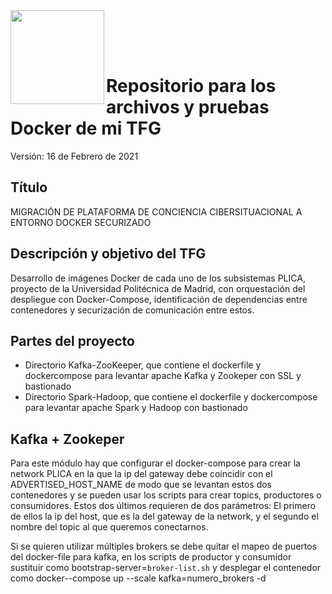 <img  align="left" width="150" style="float: left;" src="https://www.upm.es/sfs/Rectorado/Gabinete%20del%20Rector/Logos/UPM/CEI/LOGOTIPO%20leyenda%20color%20JPG%20p.png">

<br/><br/><br/>

# Repositorio para los archivos y pruebas Docker de mi TFG

Versión: 16 de Febrero de 2021

## Título

MIGRACIÓN DE PLATAFORMA DE CONCIENCIA CIBERSITUACIONAL A ENTORNO DOCKER SECURIZADO

## Descripción y objetivo del TFG

Desarrollo de imágenes Docker de cada uno de los subsistemas PLICA, proyecto de la Universidad Politécnica de Madrid, con orquestación del despliegue con Docker-Compose, identificación de dependencias entre contenedores y securización de comunicación entre estos.

## Partes del proyecto

  - Directorio Kafka-ZooKeeper, que contiene el dockerfile y dockercompose para levantar apache Kafka y Zookeper con SSL y bastionado
  - Directorio Spark-Hadoop, que contiene el dockerfile y dockercompose para levantar apache Spark y Hadoop con bastionado

## Kafka + Zookeper

Para este módulo hay que configurar el docker-compose para crear la network PLICA en la que la ip del gateway debe coincidir con el ADVERTISED_HOST_NAME de modo que se levantan estos dos contenedores y se pueden usar los scripts para crear topics, productores o consumidores. Estos dos últimos requieren de dos parámetros: El primero de ellos la ip del host, que es la del gateway de la network, y el segundo el nombre del topic al que queremos conectarnos.

Si se quieren utilizar múltiples brokers se debe quitar el mapeo de puertos del docker-file para kafka, en los scripts de productor y consumidor sustituir como bootstrap-server=`broker-list.sh` y desplegar el contenedor como docker--compose up --scale kafka=numero_brokers -d
